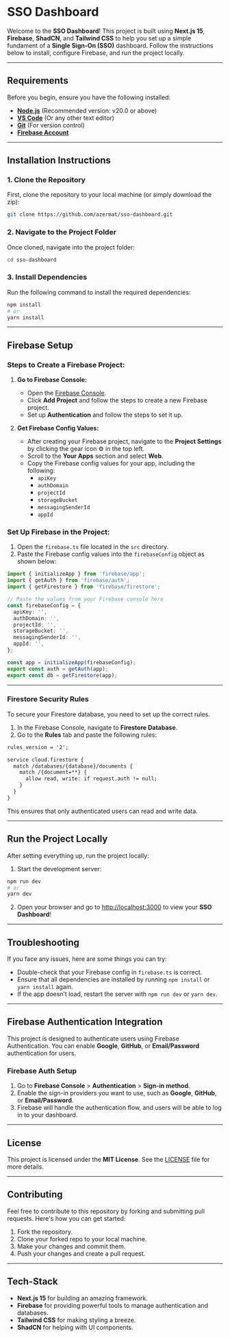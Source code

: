 # **SSO Dashboard**

Welcome to the **SSO Dashboard**! This project is built using **Next.js 15**, **Firebase**, **ShadCN**, and **Tailwind CSS** to help you set up a simple fundament of a **Single Sign-On (SSO)** dashboard. Follow the instructions below to install, configure Firebase, and run the project locally.

---

## **Requirements**

Before you begin, ensure you have the following installed:

- **[Node.js](https://nodejs.org/en/)** (Recommended version: v20.0 or above)
- **[VS Code](https://code.visualstudio.com/)** (Or any other text editor)
- **[Git](https://git-scm.com/)** (For version control)
- **[Firebase Account](https://firebase.google.com/)**

---

## **Installation Instructions**

### **1. Clone the Repository**

First, clone the repository to your local machine (or simply download the zip):

```bash
git clone https://github.com/azermat/sso-dashboard.git
```

### **2. Navigate to the Project Folder**

Once cloned, navigate into the project folder:

```bash
cd sso-dashboard
```

### **3. Install Dependencies**

Run the following command to install the required dependencies:

```bash
npm install
# or
yarn install
```

---

## **Firebase Setup**

### **Steps to Create a Firebase Project:**

1. **Go to Firebase Console:**

   - Open the [Firebase Console](https://console.firebase.google.com/).
   - Click **Add Project** and follow the steps to create a new Firebase project.
   - Set up **Authentication** and follow the steps to set it up.

2. **Get Firebase Config Values:**
   - After creating your Firebase project, navigate to the **Project Settings** by clicking the gear icon ⚙️ in the top left.
   - Scroll to the **Your Apps** section and select **Web**.
   - Copy the Firebase config values for your app, including the following:
     - `apiKey`
     - `authDomain`
     - `projectId`
     - `storageBucket`
     - `messagingSenderId`
     - `appId`

### **Set Up Firebase in the Project:**

1. Open the `firebase.ts` file located in the `src` directory.
2. Paste the Firebase config values into the `firebaseConfig` object as shown below:

```typescript
import { initializeApp } from 'firebase/app';
import { getAuth } from 'firebase/auth';
import { getFirestore } from 'firebase/firestore';

// Paste the values from your Firebase console here
const firebaseConfig = {
  apiKey: '',
  authDomain: '',
  projectId: '',
  storageBucket: '',
  messagingSenderId: '',
  appId: '',
};

const app = initializeApp(firebaseConfig);
export const auth = getAuth(app);
export const db = getFirestore(app);
```

---

### **Firestore Security Rules**

To secure your Firestore database, you need to set up the correct rules.

1. In the Firebase Console, navigate to **Firestore Database**.
2. Go to the **Rules** tab and paste the following rules:

```txt
rules_version = '2';

service cloud.firestore {
  match /databases/{database}/documents {
    match /{document=**} {
      allow read, write: if request.auth != null;
    }
  }
}
```

This ensures that only authenticated users can read and write data.

---

## **Run the Project Locally**

After setting everything up, run the project locally:

1. Start the development server:

```bash
npm run dev
# or
yarn dev
```

2. Open your browser and go to [http://localhost:3000](http://localhost:3000) to view your **SSO Dashboard**!

---

## **Troubleshooting**

If you face any issues, here are some things you can try:

- Double-check that your Firebase config in `firebase.ts` is correct.
- Ensure that all dependencies are installed by running `npm install` or `yarn install` again.
- If the app doesn’t load, restart the server with `npm run dev` or `yarn dev`.

---

## **Firebase Authentication Integration**

This project is designed to authenticate users using Firebase Authentication. You can enable **Google**, **GitHub**, or **Email/Password** authentication for users.

### **Firebase Auth Setup**

1. Go to **Firebase Console** > **Authentication** > **Sign-in method**.
2. Enable the sign-in providers you want to use, such as **Google**, **GitHub**, or **Email/Password**.
3. Firebase will handle the authentication flow, and users will be able to log in to your dashboard.

---

## **License**

This project is licensed under the **MIT License**. See the [LICENSE](LICENSE) file for more details.

---

## **Contributing**

Feel free to contribute to this repository by forking and submitting pull requests. Here's how you can get started:

1. Fork the repository.
2. Clone your forked repo to your local machine.
3. Make your changes and commit them.
4. Push your changes and create a pull request.

---

## **Tech-Stack**

- **Next.js 15** for building an amazing framework.
- **Firebase** for providing powerful tools to manage authentication and databases.
- **Tailwind CSS** for making styling a breeze.
- **ShadCN** for helping with UI components.
